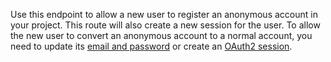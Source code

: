 Use this endpoint to allow a new user to register an anonymous account in your project. This route will also create a new session for the user. To allow the new user to convert an anonymous account to a normal account, you need to update its [email and password](https://appwrite.io/docs/client/account#accountCreateAnonymousSession) or create an [OAuth2 session](https://appwrite.io/docs/client/account#accountCreateOAuth2Session).